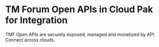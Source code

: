 # TM Forum Open APIs in Cloud Pak for Integration

TMF Open APIs are securely exposed, managed and monetized by API Connect across clouds. 